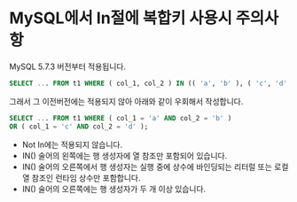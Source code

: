 # MySQL에서 In절에 복합키 사용시 주의사항

MySQL 5.7.3 버전부터 적용됩니다.  

```sql
SELECT ... FROM t1 WHERE ( col_1, col_2 ) IN (( 'a', 'b' ), ( 'c', 'd' ));
```

그래서 그 이전버전에는 적용되지 않아 아래와 같이 우회해서 작성합니다.

```sql
SELECT ... FROM t1 WHERE ( col_1 = 'a' AND col_2 = 'b' )
OR ( col_1 = 'c' AND col_2 = 'd' );
```




* Not In에는 적용되지 않습니다.
* IN() 술어의 왼쪽에는 행 생성자에 열 참조만 포함되어 있습니다.
* IN() 술어의 오른쪽에서 행 생성자는 실행 중에 상수에 바인딩되는 리터럴 또는 로컬 열 참조인 런타임 상수만 포함합니다.
* IN() 술어의 오른쪽에는 행 생성자가 두 개 이상 있습니다.